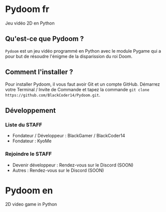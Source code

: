 # Pydoom fr
Jeu vidéo 2D en Python

## Qu'est-ce que Pydoom ?
`Pydoom` est un jeu vidéo programmé en Python avec le module Pygame qui a pour but de résoudre l'énigme de la disparission du roi Doom.

## Comment l'installer ?
Pour installer Pydoom, il vous faut avoir Git et un compte GitHub.
Démarrez votre Terminal / Invite de Commande et tapez la commande `git clone https://github.com/BlackCoder14/Pydoom.git`.

## Développement
### Liste du STAFF
- Fondateur / Développeur : BlackGamer / BlackCoder14
- Fondateur : KyoMe

### Rejoindre le STAFF
- Devenir développeur : Rendez-vous sur le Discord (SOON)
- Autres : Rendez-vous sur le Discord (SOON)

# Pydoom en
2D video game in Python
